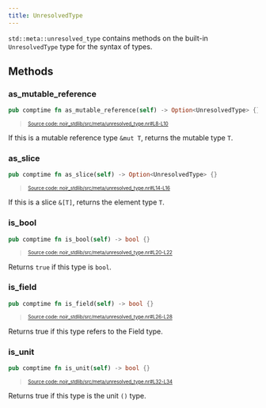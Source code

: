 ```yaml
---
title: UnresolvedType
---
```


`std::meta::unresolved_type` contains methods on the built-in `UnresolvedType` type for the syntax of types.

## Methods

### as_mutable_reference

```rust title="as_mutable_reference" showLineNumbers 
pub comptime fn as_mutable_reference(self) -> Option<UnresolvedType> {}
```
> <sup><sub><a href="https://github.com/noir-lang/noir/blob/master/noir_stdlib/src/meta/unresolved_type.nr#L8-L10" target="_blank" rel="noopener noreferrer">Source code: noir_stdlib/src/meta/unresolved_type.nr#L8-L10</a></sub></sup>


If this is a mutable reference type `&mut T`, returns the mutable type `T`.

### as_slice

```rust title="as_slice" showLineNumbers 
pub comptime fn as_slice(self) -> Option<UnresolvedType> {}
```
> <sup><sub><a href="https://github.com/noir-lang/noir/blob/master/noir_stdlib/src/meta/unresolved_type.nr#L14-L16" target="_blank" rel="noopener noreferrer">Source code: noir_stdlib/src/meta/unresolved_type.nr#L14-L16</a></sub></sup>


If this is a slice `&[T]`, returns the element type `T`.

### is_bool

```rust title="is_bool" showLineNumbers 
pub comptime fn is_bool(self) -> bool {}
```
> <sup><sub><a href="https://github.com/noir-lang/noir/blob/master/noir_stdlib/src/meta/unresolved_type.nr#L20-L22" target="_blank" rel="noopener noreferrer">Source code: noir_stdlib/src/meta/unresolved_type.nr#L20-L22</a></sub></sup>


Returns `true` if this type is `bool`.

### is_field

```rust title="is_field" showLineNumbers 
pub comptime fn is_field(self) -> bool {}
```
> <sup><sub><a href="https://github.com/noir-lang/noir/blob/master/noir_stdlib/src/meta/unresolved_type.nr#L26-L28" target="_blank" rel="noopener noreferrer">Source code: noir_stdlib/src/meta/unresolved_type.nr#L26-L28</a></sub></sup>


Returns true if this type refers to the Field type.

### is_unit

```rust title="is_unit" showLineNumbers 
pub comptime fn is_unit(self) -> bool {}
```
> <sup><sub><a href="https://github.com/noir-lang/noir/blob/master/noir_stdlib/src/meta/unresolved_type.nr#L32-L34" target="_blank" rel="noopener noreferrer">Source code: noir_stdlib/src/meta/unresolved_type.nr#L32-L34</a></sub></sup>


Returns true if this type is the unit `()` type.
